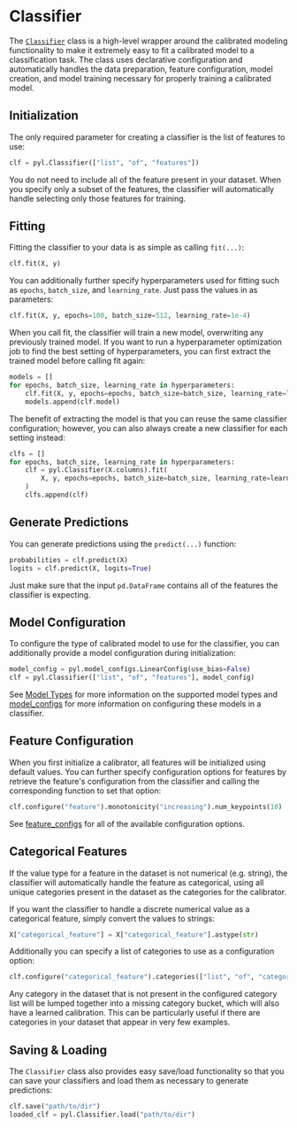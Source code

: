 # Classifier

The [`Classifier`](/pytorch-lattice/api/classifier) class is a high-level wrapper around the calibrated modeling functionality to make it extremely easy to fit a calibrated model to a classification task. The class uses declarative configuration and automatically handles the data preparation, feature configuration, model creation, and model training necessary for properly training a calibrated model.

## Initialization

The only required parameter for creating a classifier is the list of features to use:

```py
clf = pyl.Classifier(["list", "of", "features"])
```

You do not need to include all of the feature present in your dataset. When you specify only a subset of the features, the classifier will automatically handle selecting only those features for training.

## Fitting

Fitting the classifier to your data is as simple as calling `fit(...)`:

```py
clf.fit(X, y)
```

You can additionally further specify hyperparameters used for fitting such as `epochs`, `batch_size`, and `learning_rate`. Just pass the values in as parameters:

```py
clf.fit(X, y, epochs=100, batch_size=512, learning_rate=1e-4)
```

When you call fit, the classifier will train a new model, overwriting any previously trained model. If you want to run a hyperparameter optimization job to find the best setting of hyperparameters, you can first extract the trained model before calling fit again:

```py
models = []
for epochs, batch_size, learning_rate in hyperparameters:
    clf.fit(X, y, epochs=epochs, batch_size=batch_size, learning_rate=learning_rate)
    models.append(clf.model)
```

The benefit of extracting the model is that you can reuse the same classifier configuration; however, you can also always create a new classifier for each setting instead:

```py
clfs = []
for epochs, batch_size, learning_rate in hyperparameters:
    clf = pyl.Classifier(X.columns).fit(
        X, y, epochs=epochs, batch_size=batch_size, learning_rate=learning_rate
    )
    clfs.append(clf)
```

## Generate Predictions

You can generate predictions using the `predict(...)` function:

```py
probabilities = clf.predict(X)
logits = clf.predict(X, logits=True)
```

Just make sure that the input `pd.DataFrame` contains all of the features the classifier is expecting.

## Model Configuration

To configure the type of calibrated model to use for the classifier, you can additionally provide a model configuration during initialization:

```py
model_config = pyl.model_configs.LinearConfig(use_bias=False)
clf = pyl.Classifier(["list", "of", "features"], model_config)
```

See [Model Types](model_types.md) for more information on the supported model types and [model_configs](/pytorch-lattice/api/model_configs) for more information on configuring these models in a classifier. 

## Feature Configuration

When you first initialize a calibrator, all features will be initialized using default values. You can further specify configuration options for features by retrieve the feature's configuration from the classifier and calling the corresponding function to set that option:

```py
clf.configure("feature").monotonicity("increasing").num_keypoints(10)
```

See [feature_configs](/pytorch-lattice/api/feature_config/) for all of the available configuration options.

## Categorical Features

If the value type for a feature in the dataset is not numerical (e.g. string), the classifier will automatically handle the feature as categorical, using all unique categories present in the dataset as the categories for the calibrator.

If you want the classifier to handle a discrete numerical value as a categorical feature, simply convert the values to strings:

```py
X["categorical_feature"] = X["categorical_feature"].astype(str)
```

Additionally you can specify a list of categories to use as a configuration option:

```py
clf.configure("categorical_feature").categories(["list", "of", "categories"])
```

Any category in the dataset that is not present in the configured category list will be lumped together into a missing category bucket, which will also have a learned calibration. This can be particularly useful if there are categories in your dataset that appear in very few examples.

## Saving & Loading

The `Classifier` class also provides easy save/load functionality so that you can save your classifiers and load them as necessary to generate predictions:

```py
clf.save("path/to/dir")
loaded_clf = pyl.Classifier.load("path/to/dir")
```
